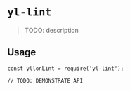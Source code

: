 # `yl-lint`

> TODO: description

## Usage

```
const yllonLint = require('yl-lint');

// TODO: DEMONSTRATE API
```

